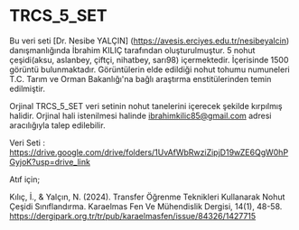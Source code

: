 # TRCS_5_SET

Bu veri seti [Dr. Nesibe YALÇIN] (https://avesis.erciyes.edu.tr/nesibeyalcin) danışmanlığında İbrahim KILIÇ tarafından oluşturulmuştur. 5 nohut çeşidi(aksu, aslanbey, çiftçi, nihatbey, sarı98) içermektedir. İçerisinde 1500 görüntü bulunmaktadır. Görüntülerin elde edildiği nohut tohumu numuneleri T.C. Tarım ve Orman Bakanlığı'na bağlı araştırma enstitülerinden temin edilmiştir.

Orjinal TRCS_5_SET veri setinin nohut tanelerini içerecek şekilde kırpılmış halidir. Orjinal hali istenilmesi halinde ibrahimkilic85@gmail.com adresi aracılığıyla talep edilebilir.

Veri Seti : https://drive.google.com/drive/folders/1UvAfWbRwziZipjD19wZE6QgW0hPGyjoK?usp=drive_link

Atıf için; 

Kılıç, İ., & Yalçın, N. (2024). Transfer Öğrenme Teknikleri Kullanarak Nohut Çeşidi Sınıflandırma. Karaelmas Fen Ve Mühendislik Dergisi, 14(1), 48-58.
https://dergipark.org.tr/tr/pub/karaelmasfen/issue/84326/1427715
